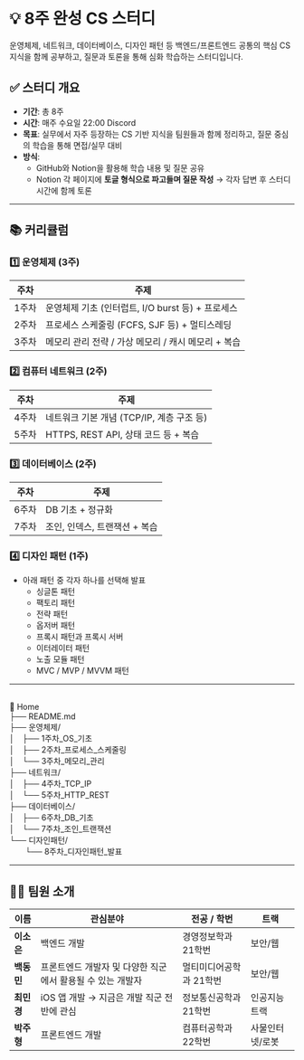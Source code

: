 # 💡 8주 완성 CS 스터디

운영체제, 네트워크, 데이터베이스, 디자인 패턴 등 백엔드/프론트엔드 공통의 핵심 CS 지식을 함께 공부하고, 질문과 토론을 통해 심화 학습하는 스터디입니다.

## ✅ 스터디 개요

- **기간**: 총 8주
- **시간**: 매주 수요일 22:00 Discord
- **목표**: 실무에서 자주 등장하는 CS 기반 지식을 팀원들과 함께 정리하고, 질문 중심의 학습을 통해 면접/실무 대비
- **방식**:
  - GitHub와 Notion을 활용해 학습 내용 및 질문 공유
  - Notion 각 페이지에 **토글 형식으로 파고들며 질문 작성** → 각자 답변 후 스터디 시간에 함께 토론
 

---

## 📚 커리큘럼

### 1️⃣ 운영체제 (3주)
| 주차 | 주제 |
|------|------|
| 1주차 | 운영체제 기초 (인터럽트, I/O burst 등) + 프로세스 |
| 2주차 | 프로세스 스케줄링 (FCFS, SJF 등) + 멀티스레딩 |
| 3주차 | 메모리 관리 전략 / 가상 메모리 / 캐시 메모리 + 복습 |

### 2️⃣ 컴퓨터 네트워크 (2주)
| 주차 | 주제 |
|------|------|
| 4주차 | 네트워크 기본 개념 (TCP/IP, 계층 구조 등) |
| 5주차 | HTTPS, REST API, 상태 코드 등 + 복습 |

### 3️⃣ 데이터베이스 (2주)
| 주차 | 주제 |
|------|------|
| 6주차 | DB 기초 + 정규화 |
| 7주차 | 조인, 인덱스, 트랜잭션 + 복습 |

### 4️⃣ 디자인 패턴 (1주)
- 아래 패턴 중 각자 하나를 선택해 발표
  - 싱글톤 패턴
  - 팩토리 패턴
  - 전략 패턴
  - 옵저버 패턴
  - 프록시 패턴과 프록시 서버
  - 이터레이터 패턴
  - 노출 모듈 패턴
  - MVC / MVP / MVVM 패턴

---

<br>📁 Home
<br>├── README.md
<br>├── 운영체제/
<br>│ ├── 1주차_OS_기초
<br>│ ├── 2주차_프로세스_스케줄링
<br>│ └── 3주차_메모리_관리
<br>├── 네트워크/
<br>│ ├── 4주차_TCP_IP
<br>│ └── 5주차_HTTP_REST
<br>├── 데이터베이스/
<br>│ ├── 6주차_DB_기초
<br>│ └── 7주차_조인_트랜잭션
<br>└── 디자인패턴/
<br>  └── 8주차_디자인패턴_발표



---

## 👩‍💻 팀원 소개

| 이름 | 관심분야 | 전공 / 학번 | 트랙 |
|------|------|-------------|------------|
| **이소은** | 백엔드 개발 | 경영정보학과 21학번 | 보안/웹 |
| **백동민** | 프론트엔드 개발자 및 다양한 직군에서 활용될 수 있는 개발자 | 멀티미디어공학과 21학번 | 보안/웹 |
| **최민경** | iOS 앱 개발 → 지금은 개발 직군 전반에 관심 | 정보통신공학과 21학번 | 인공지능 트랙 |
| **박주형** | 프론트엔드 개발 | 컴퓨터공학과 22학번 | 사물인터넷/로봇 |



